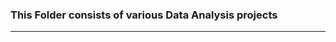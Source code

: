 ### This Folder consists of various Data Analysis projects
-----------------------------------------------------------------------------------------------------------------------------------
